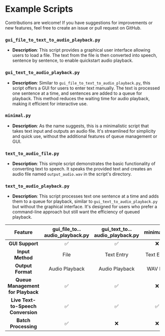 # Example Scripts

Contributions are welcome! If you have suggestions for improvements or new features, feel free to create an issue or pull request on GitHub.

### `gui_file_to_text_to_audio_playback.py`

- **Description**: This script provides a graphical user interface allowing users to load a file. The text from the file is then converted into speech, sentence by sentence, to enable quickstart audio playback.

### `gui_text_to_audio_playback.py`

- **Description**: Similar to `gui_file_to_text_to_audio_playback.py`, this script offers a GUI for users to enter text manually. The text is processed one sentence at a time, and sentences are added to a queue for playback. This method reduces the waiting time for audio playback, making it efficient for interactive use.

### `minimal.py`

- **Description**: As the name suggests, this is a minimalistic script that takes text input and outputs an audio file. It's streamlined for simplicity and quick use, without the additional features of queue management or GUI.

### `text_to_audio_file.py`

- **Description**: This simple script demonstrates the basic functionality of converting text to speech. It speaks the provided text and creates an audio file named `output_audio.wav` in the script's directory.

### `text_to_audio_playback.py`

- **Description**: This script processes text one sentence at a time and adds them to a queue for playback, similar to `gui_text_to_audio_playback.py` but without the graphical interface. It's designed for users who prefer a command-line approach but still want the efficiency of queued playback.

| Feature                           | gui_file_to...<br>audio_playback.py | gui_text_to...<br>audio_playback.py | minimal.py | text_to_audio...<br>file.py | text_to_audio...<br>playback.py |
|:---------------------------------:|:-----------------------------------:|:-----------------------------------:|:----------:|:-------------------------:|:-------------------------------:|
| **GUI Support**                   | <center>✅</center>                  | <center>✅</center>                  | <center>❌</center> | <center>❌</center>       | <center>❌</center>             |
| **Input Method**                  | File                                | Text Entry                          | Text Entry | Text Entry                | Text Entry                      |
| **Output Format**                 | Audio Playback                      | Audio Playback                      | WAV File   | WAV File                  | Audio Playback                  |
| **Queue Management<br>for Playback** | <center>✅</center>                  | <center>✅</center>                  | <center>❌</center> | <center>❌</center>       | <center>✅</center>            |
| **Live Text-to-Speech<br> Conversion**| <center>✅</center>                  | <center>✅</center>                  | <center>✅</center> | <center>✅</center>       | <center>✅</center>            |
| **Batch Processing**              | <center>✅</center>                  | <center>❌</center>                  | <center>❌</center> | <center>❌</center>       | <center>❌</center>             |

